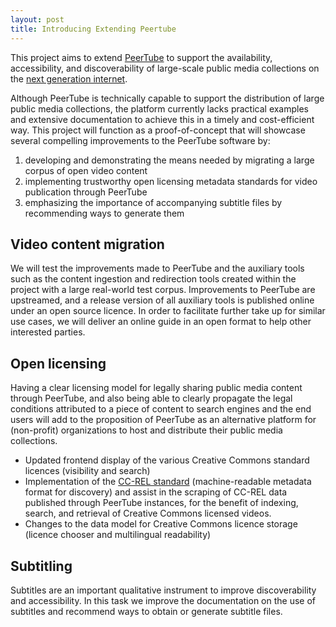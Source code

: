 ```yaml
---
layout: post
title: Introducing Extending Peertube
---
```


This project aims to extend [PeerTube](https://joinpeertube.org/) to support the availability, accessibility, and discoverability of large-scale public media collections on the [next generation internet](https://www.ngi.eu/).

Although PeerTube is technically capable to support the distribution of large public media collections, the platform currently lacks practical examples and extensive documentation to achieve this in a timely and cost-efficient way. This project will function as a proof-of-concept that will showcase several compelling improvements to the PeerTube software by:

1. developing and demonstrating the means needed by migrating a large corpus of open video content
2. implementing trustworthy open licensing metadata standards for video publication through PeerTube
3. emphasizing the importance of accompanying subtitle files by recommending ways to generate them

## Video content migration

We will test the improvements made to PeerTube and the auxiliary tools such as the content ingestion and redirection tools created within the project with a large real-world test corpus. Improvements to PeerTube are upstreamed, and a release version of all auxiliary tools is published online under an open source licence. In order to facilitate further take up for similar use cases, we will deliver an online guide in an open format to help other interested parties.

## Open licensing

Having a clear licensing model for legally sharing public media content through PeerTube, and also being able to clearly propagate the legal conditions attributed to a piece of content to search engines and the end users will add to the proposition of PeerTube as an alternative platform for (non-profit) organizations to host and distribute their public media collections.

- Updated frontend display of the various Creative Commons standard licences (visibility and search)
- Implementation of the [CC-REL standard](https://www.w3.org/Submission/ccREL/) (machine-readable metadata format for discovery) and assist in the scraping of CC-REL data published through PeerTube instances, for the benefit of indexing, search, and retrieval of Creative Commons licensed videos.
- Changes to the data model for Creative Commons licence storage (licence chooser and multilingual readability)

## Subtitling

Subtitles are an important qualitative instrument to improve discoverability and accessibility. In this task we improve the documentation on the use of subtitles and recommend ways to obtain or generate subtitle files.
